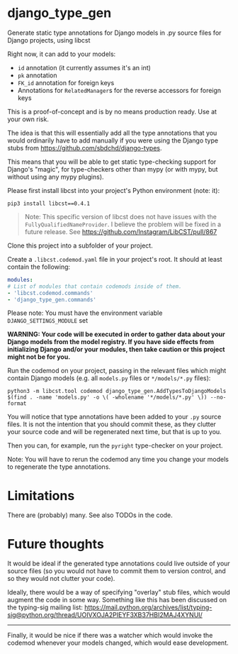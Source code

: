 # django_type_gen
Generate static type annotations for Django models in .py source files for Django projects, using libcst

Right now, it can add to your models:
- `id` annotation (it currently assumes it's an int)
- `pk` annotation
- `FK_id` annotation for foreign keys
- Annotations for `RelatedManager`s for the reverse accessors for foreign keys

This is a proof-of-concept and is by no means production ready. Use at your own risk.

The idea is that this will essentially add all the type annotations that you would ordinarily have to add manually
if you were using the Django type stubs from https://github.com/sbdchd/django-types.

This means that you will be able to get static type-checking support for Django's "magic", for type-checkers other than
mypy (or with mypy, but without using any mypy plugins).

Please first install libcst into your project's Python environment (note: it):

`pip3 install libcst==0.4.1`

> Note: This specific version of libcst does not have issues with the `FullyQualifiedNameProvider`.
> I believe the problem will be fixed in a future release. See https://github.com/Instagram/LibCST/pull/867

Clone this project into a subfolder of your project.

Create a `.libcst.codemod.yaml` file in your project's root.
It should at least contain the following:
```yaml
modules:
# List of modules that contain codemods inside of them.
- 'libcst.codemod.commands'
- 'django_type_gen.commands'
```

Please note: You must have the environment variable `DJANGO_SETTINGS_MODULE` set

**WARNING: Your code will be executed in order to gather data about your Django models from the model registry.
   If you have side effects from initializing Django and/or your 
   modules, then take caution or this project might not be for you.**

Run the codemod on your project, passing in the relevant files which might contain Django models (e.g. all `models.py` files or `*/models/*.py` files):

`python3 -m libcst.tool codemod django_type_gen.AddTypesToDjangoModels $(find . -name 'models.py' -o \( -wholename '*/models/*.py' \)) --no-format`

You will notice that type annotations have been added to your `.py` source files.
It is not the intention that you should commit these, as they clutter your source code and will be regenerated next 
time, but that is up to you.

Then you can, for example, run the `pyright` type-checker on your project.

Note: You will have to rerun the codemod any time you change your models to regenerate the type annotations.


# Limitations

There are (probably) many. See also TODOs in the code.

# Future thoughts

It would be ideal if the generated type annotations could live outside of your source files
(so you would not have to commit them to version control, and so they would not clutter your code).

Ideally, there would be a way of specifying "overlay" stub files, which would augment the code in some way.
Something like this has been discussed on the typing-sig mailing list:
https://mail.python.org/archives/list/typing-sig@python.org/thread/UOIVXOJA2PIEYF3XB37HBI2MAJ4XYNUI/

-----

Finally, it would be nice if there was a watcher which would invoke the codemod whenever your models changed,
which would ease development.